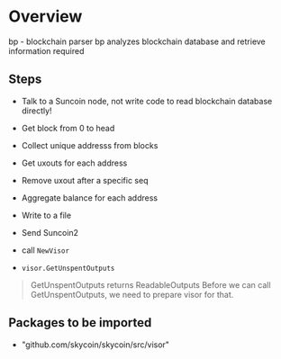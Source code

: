 # Overview

bp - blockchain parser
bp analyzes blockchain database and retrieve information required

## Steps

- Talk to a Suncoin node, not write code to read blockchain database directly!
- Get block from 0 to head
- Collect unique addresss from blocks 
- Get uxouts for each address 
- Remove uxout after a specific seq
- Aggregate balance for each address 
- Write to a file 
- Send Suncoin2 












- call `NewVisor`
- `visor.GetUnspentOutputs`
> GetUnspentOutputs returns ReadableOutputs
> Before we can call GetUnspentOutputs, we need to prepare visor for that.

## Packages to be imported

- "github.com/skycoin/skycoin/src/visor"